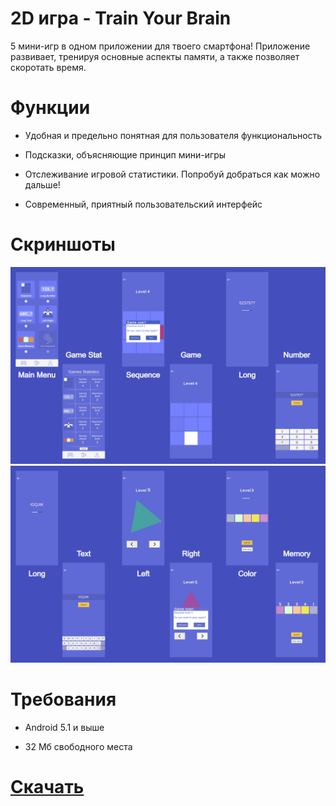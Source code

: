 # **2D игра - Train Your Brain**

5 мини-игр в одном приложении для твоего смартфона! Приложение развивает, тренируя основные аспекты памяти, а также позволяет скоротать время.

# **Функции**

* Удобная и предельно понятная для пользователя функциональность

* Подсказки, объясняющие принцип мини-игры

* Отслеживание игровой статистики. Попробуй добраться как можно дальше!

* Современный, приятный пользовательский интерфейс

# **Скриншоты**

<img src="https://raw.githubusercontent.com/unclled/tybGame/master/Images/First.png" border="0">
<img src="https://raw.githubusercontent.com/unclled/tybGame/master/Images/Second.png" border="0">

# **Требования**

* Android 5.1 и выше

* 32 Мб свободного места

# **[Скачать](https://github.com/unclled/tybGame/releases/tag/v1.0)**
